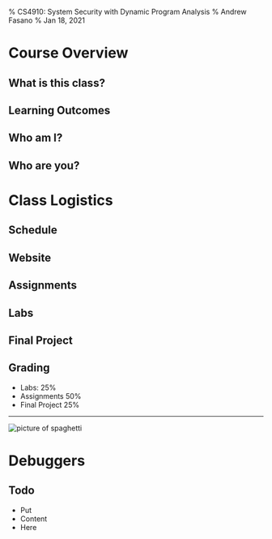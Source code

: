 % CS4910: System Security with Dynamic Program Analysis
% Andrew Fasano
% Jan 18, 2021

# Course Overview

## What is this class?

## Learning Outcomes

## Who am I?

## Who are you?

# Class Logistics

## Schedule

## Website

## Assignments

## Labs

## Final Project

## Grading

- Labs: 25%
- Assignments 50%
- Final Project 25%

------------------

![picture of spaghetti](images/spaghetti.jpg)

# Debuggers

## Todo
- Put
- Content
- Here
